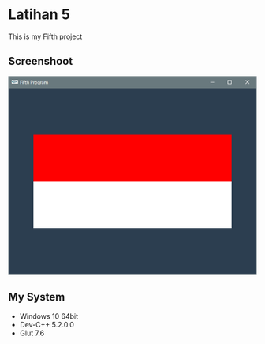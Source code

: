 # Latihan 5

This is my Fifth project

## Screenshoot

![SS](https://raw.githubusercontent.com/fadil05me/College/master/Semester%206/Grafika%20Komputer/Latihan%205/Project5.png)


## My System

* Windows 10 64bit
* Dev-C++ 5.2.0.0
* Glut 7.6

